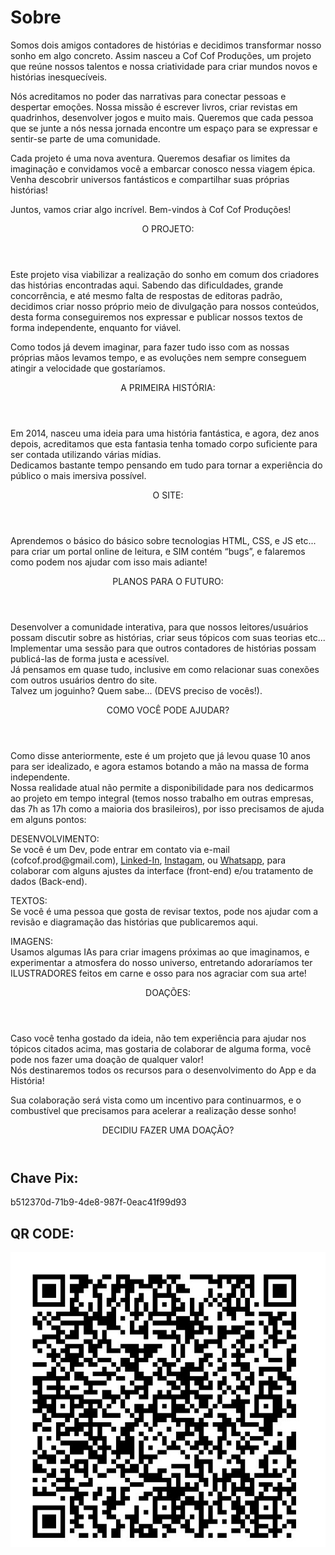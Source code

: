 # Sobre


<p>Somos dois amigos contadores de histórias e decidimos transformar nosso sonho em algo concreto. Assim nasceu a Cof Cof Produções, um projeto que reúne nossos talentos e nossa criatividade para criar mundos novos e histórias inesquecíveis.</p>
                      
<p>Nós acreditamos no poder das narrativas para conectar pessoas e despertar emoções. Nossa missão é escrever livros, criar revistas em quadrinhos, desenvolver jogos e muito mais. Queremos que cada pessoa que se junte a nós nessa jornada encontre um espaço para se expressar e sentir-se parte de uma comunidade.</p>
                      
<p>Cada projeto é uma nova aventura. Queremos desafiar os limites da imaginação e convidamos você a embarcar conosco nessa viagem épica. Venha descobrir universos fantásticos e compartilhar suas próprias histórias!</p>
                      
<p>Juntos, vamos criar algo incrível. Bem-vindos à Cof Cof Produções!</p>

                  
<header>
O PROJETO:
</header>
                      
<p>Este projeto visa viabilizar a realização do sonho em comum dos criadores das histórias encontradas aqui. Sabendo das dificuldades, grande concorrência, e até mesmo falta de respostas de editoras padrão, decidimos criar nosso próprio meio de divulgação para nossos conteúdos, desta forma conseguiremos nos expressar e publicar nossos textos de forma independente, enquanto for viável.</p>
                      
<p>Como todos já devem imaginar, para fazer tudo isso com as nossas próprias mãos levamos tempo, e as evoluções nem sempre conseguem atingir a velocidade que gostaríamos.</p>
                      
                      

<header>
A PRIMEIRA HISTÓRIA: 
</header>
                      
<p>Em 2014, nasceu uma ideia para uma história fantástica, e agora, dez anos depois, acreditamos que esta fantasia tenha tomado corpo suficiente para ser contada utilizando várias mídias.<br> 
Dedicamos bastante tempo pensando em tudo para tornar a experiência do público o mais imersiva possível.
</p>
                      

                      
<header>
O SITE: 
</header>
                      
<p>Aprendemos o básico do básico sobre tecnologias HTML, CSS, e JS etc... para criar um portal online de leitura, e SIM contém “bugs”, e falaremos como podem nos ajudar com isso mais adiante!</p>
                      
                      

<header>
PLANOS PARA O FUTURO:
</header>
                      
<p>Desenvolver a comunidade interativa, para que nossos leitores/usuários possam discutir sobre as histórias, criar seus tópicos com suas teorias etc...<br>
Implementar uma sessão para que outros contadores de histórias possam publicá-las de forma justa e acessível.<br>
Já pensamos em quase tudo, inclusive em como relacionar suas conexões com outros usuários dentro do site.<br>
Talvez um joguinho? Quem sabe... (DEVS preciso de vocês!).<br>
</p>
                      
                      
                      
<header>
COMO VOCÊ PODE AJUDAR?
</header>
                      
<P>Como disse anteriormente, este é um projeto que já levou quase 10 anos para ser idealizado, e agora estamos botando a mão na massa de forma independente.<br>
Nossa realidade atual não permite a disponibilidade para nos dedicarmos ao projeto em tempo integral (temos nosso trabalho em outras empresas, das 7h as 17h  como a maioria dos brasileiros), por isso precisamos de ajuda em alguns pontos:<br>
</p>
                    
<p>DESENVOLVIMENTO:<br>
Se você é um Dev, pode entrar em contato via 
e-mail (cofcof.prod@gmail.com), 
<a href="https://www.linkedin.com/in/cof-cof-produ%C3%A7%C3%B5es/">Linked-In</a>,  
<a href="https://www.instagram.com/cofcof.prod/">Instagam</a>,
ou 
<a href="https://api.whatsapp.com/send?phone=5516991523778&text=Salve!%20%F0%9F%96%96%0A">Whatsapp</a>,
para colaborar com alguns ajustes da interface (front-end) e/ou tratamento de dados (Back-end).<br> 
</p>
                    
<p>TEXTOS:<br>
Se você é uma pessoa que gosta de revisar textos, pode nos ajudar com a revisão e diagramação das histórias que publicaremos aqui.<br> 
</p>
                    
<p>IMAGENS:<br>
Usamos algumas IAs para criar imagens próximas ao que imaginamos, e experimentar a atmosfera do nosso universo, entretando adoraríamos ter ILUSTRADORES feitos em carne e osso para nos agraciar com sua arte!
</P>
                    
<header>
DOAÇÕES:
</header>
                      
<p>Caso você tenha gostado da ideia, não tem experiência para ajudar nos tópicos citados acima, mas gostaria de colaborar de alguma forma, você pode nos fazer uma doação de qualquer valor!<br> 
Nós destinaremos todos os recursos para o desenvolvimento do App e da História!</p>
                       
<p>Sua colaboração será vista como um incentivo para continuarmos, e o combustível que precisamos para acelerar a realização desse sonho!<br>
</p>

<header> DECIDIU FAZER UMA DOAÇÃO?</header>
                      
<div class="chave_pix_box">


<div class="chave_aleatoria">

<h2>Chave Pix:</h2>
<p>b512370d-71b9-4de8-987f-0eac41f99d93</p> 

</div>

<div class="chave_qrcode">
<h2>QR CODE:</h2>
<img src="https://raw.githubusercontent.com/Cof-Cof-Producoes/website/main/images/Home-Page/Sobre/Chave-pix.jpeg" alt="QR code">
</div>
                        

</div>
                      
                      
                      
</div>
</div>
</div>
</div>